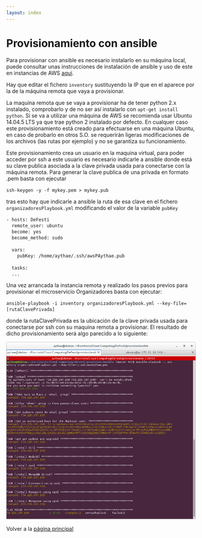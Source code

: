 ```yaml
---
layout: index
---
```

# Provisionamiento con ansible

Para provisionar con ansible es necesario instalarlo en su máquina local, puede consultar unas instrucciones de instalación de ansible y uso de este en instancias de AWS [aquí](https://github.com/AythaE/Ejercicios-CC16-17/blob/master/Gestion_de_configuraciones/Ejercicio5.md).

Hay que editar el fichero `inventory` sustituyendo la IP que en el aparece por la de la máquina remota que vaya a provisionar.

La maquina remota que se vaya a provisionar ha de tener python 2.x instalado, comprobarlo y de no ser así instalarlo con `apt-get install python`. Si se va a utilizar una máquina de AWS se recomienda usar Ubuntu 14.04.5 LTS ya que trae python 2 instalado por defecto. En cualquer caso este provisionamiento está creado para efectuarse en una máquina Ubuntu, en caso de probarlo en otros S.O. se requerirán ligeras modificaciones de los archivos (las rutas por ejemplo) y no se garantiza su funcionamiento.

Este provisionamiento crea un usuario en la maquina virtual, para poder acceder por ssh a este usuario es necesario indicarle a ansible donde está su clave publica asociada a la clave privada usada para conectarse con la máquina remota. Para generar la clave publica de una privada en formato .pem basta con ejecutar

```
ssh-keygen -y -f mykey.pem > mykey.pub
```

tras esto hay que indicarle a ansible la ruta de esa clave en el fichero `organizadoresPlaybook.yml` modificando el valor de la variable `pubKey`

```
- hosts: DeFesti
  remote_user: ubuntu
  become: yes
  become_method: sudo

  vars:
    pubKey: /home/aythae/.ssh/awsPAythae.pub

  tasks:
  ...
```

Una vez arrancada la instancia remota y realizado los pasos previos para provisionar el microservicio Organizadores basta con ejecutar:

```
ansible-playbook -i inventory organizadoresPlaybook.yml --key-file=[rutaClavePrivada]
```

donde la rutaClavePrivada es la ubicación de la clave privada usada para conectarse por ssh con su maquina remota a provisionar. El resultado de dicho provisionamiento será algo parecido a lo siguiente:

![Imagen ejecución ansible](https://raw.githubusercontent.com/AythaE/DeFesti/gh-pages/images/EjecucionAnsible.png "Ejecución ansible")

Volver a la [página principal](index)